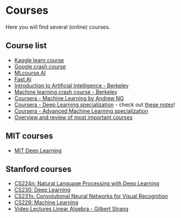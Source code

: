 # Courses

Here you will find several (online) courses.

## Course list

- [Kaggle learn course](https://www.kaggle.com/learn/overview)
- [Google crash course](https://developers.google.com/machine-learning/crash-course/)
- [MLcourse.AI](https://mlcourse.ai)
- [Fast.AI](https://fast.ai)
- [Introduction to Artificial Intelligence - Berkeley](https://inst.eecs.berkeley.edu/~cs188/fa18/)
- [Machine learning crash course - Berkeley](https://ml.berkeley.edu/blog/2016/11/06/tutorial-1/)
- [Coursera - Machine Learning by Andrew NG](http://coursera.org/learn/machine-learning/home/welcome)
- [Coursera - Deep Learning specialization](https://www.coursera.org/specializations/deep-learning) - check out [these notes](https://www.slideshare.net/TessFerrandez/notes-from-coursera-deep-learning-courses-by-andrew-ng)!
- [Coursera - Advanced Machine Learning specialization](https://www.coursera.org/specializations/aml)
- [Overview and review of most important courses](https://medium.freecodecamp.org/every-single-machine-learning-course-on-the-internet-ranked-by-your-reviews-3c4a7b8026c0)


## MIT courses

- [MIT Deep Learning](https://deeplearning.mit.edu/)

## Stanford courses
- [CS224n: Natural Language Processing with Deep Learning](http://web.stanford.edu/class/cs224n/)
- [CS230: Deep Learning](http://cs230.stanford.edu/)
- [CS231n: Convolutional Neural Networks for Visual Recognition](http://cs231n.stanford.edu/)
- [CS229: Machine Learning](http://cs229.stanford.edu/)
- [Video Lectures Linear Algebra - Gilbert Strang](https://ocw.mit.edu/courses/mathematics/18-06-linear-algebra-spring-2010/video-lectures/)
